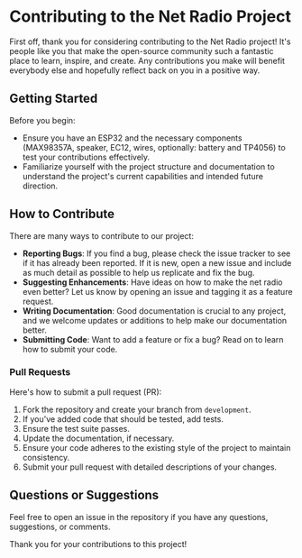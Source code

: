 # Contributing to the Net Radio Project

First off, thank you for considering contributing to the Net Radio project! It's people like you that make the open-source community such a fantastic place to learn, inspire, and create. Any contributions you make will benefit everybody else and hopefully reflect back on you in a positive way.

## Getting Started

Before you begin:
- Ensure you have an ESP32 and the necessary components (MAX98357A, speaker, EC12, wires, optionally: battery and TP4056) to test your contributions effectively.
- Familiarize yourself with the project structure and documentation to understand the project's current capabilities and intended future direction.

## How to Contribute

There are many ways to contribute to our project:
- **Reporting Bugs**: If you find a bug, please check the issue tracker to see if it has already been reported. If it is new, open a new issue and include as much detail as possible to help us replicate and fix the bug.
- **Suggesting Enhancements**: Have ideas on how to make the net radio even better? Let us know by opening an issue and tagging it as a feature request.
- **Writing Documentation**: Good documentation is crucial to any project, and we welcome updates or additions to help make our documentation better.
- **Submitting Code**: Want to add a feature or fix a bug? Read on to learn how to submit your code.

### Pull Requests

Here's how to submit a pull request (PR):
1. Fork the repository and create your branch from `development`.
2. If you've added code that should be tested, add tests.
3. Ensure the test suite passes.
4. Update the documentation, if necessary.
5. Ensure your code adheres to the existing style of the project to maintain consistency.
6. Submit your pull request with detailed descriptions of your changes.

## Questions or Suggestions

Feel free to open an issue in the repository if you have any questions, suggestions, or comments.

Thank you for your contributions to this project!
